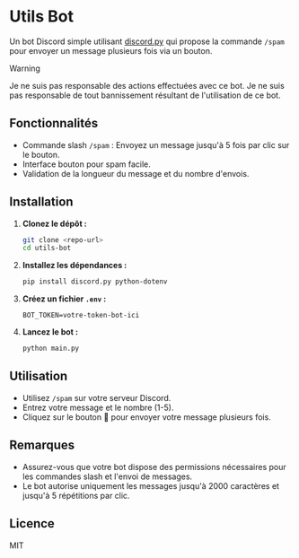# Utils Bot

Un bot Discord simple utilisant [discord.py](https://discordpy.readthedocs.io/) qui propose la commande `/spam` pour envoyer un message plusieurs fois via un bouton.

> [!WARNING]
> Je ne suis pas responsable des actions effectuées avec ce bot.
> Je ne suis pas responsable de tout bannissement résultant de l'utilisation de ce bot.

## Fonctionnalités

- Commande slash `/spam` : Envoyez un message jusqu'à 5 fois par clic sur le bouton.
- Interface bouton pour spam facile.
- Validation de la longueur du message et du nombre d'envois.

## Installation

1. **Clonez le dépôt :**
   ```sh
   git clone <repo-url>
   cd utils-bot
   ```

2. **Installez les dépendances :**
   ```sh
   pip install discord.py python-dotenv
   ```

3. **Créez un fichier `.env` :**
   ```
   BOT_TOKEN=votre-token-bot-ici
   ```

4. **Lancez le bot :**
   ```sh
   python main.py
   ```

## Utilisation

- Utilisez `/spam` sur votre serveur Discord.
- Entrez votre message et le nombre (1-5).
- Cliquez sur le bouton 📩 pour envoyer votre message plusieurs fois.

## Remarques

- Assurez-vous que votre bot dispose des permissions nécessaires pour les commandes slash et l'envoi de messages.
- Le bot autorise uniquement les messages jusqu'à 2000 caractères et jusqu'à 5 répétitions par clic.

## Licence

MIT
